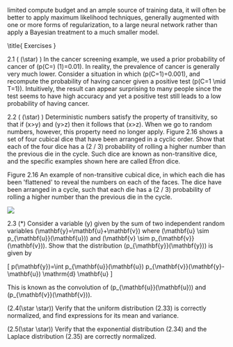 limited compute budget and an ample source of training data, it will often be better to apply maximum likelihood techniques, generally augmented with one or more forms of regularization, to a large neural network rather than apply a Bayesian treatment to a much smaller model.

\title{
Exercises
}

2.1 ( \(\star\) ) In the cancer screening example, we used a prior probability of cancer of \(p(C=\) \(1)=0.01\). In reality, the prevalence of cancer is generally very much lower. Consider a situation in which \(p(C=1)=0.001\), and recompute the probability of having cancer given a positive test \(p(C=1 \mid T=1)\). Intuitively, the result can appear surprising to many people since the test seems to have high accuracy and yet a positive test still leads to a low probability of having cancer.

2.2 ( \(\star\) ) Deterministic numbers satisfy the property of transitivity, so that if \(x>y\) and \(y>z\) then it follows that \(x>z\). When we go to random numbers, however, this property need no longer apply. Figure 2.16 shows a set of four cubical dice that have been arranged in a cyclic order. Show that each of the four dice has a \(2 / 3\) probability of rolling a higher number than the previous die in the cycle. Such dice are known as non-transitive dice, and the specific examples shown here are called Efron dice.

Figure 2.16 An example of non-transitive cubical dice, in which each die has been 'flattened' to reveal the numbers on each of the faces. The dice have been arranged in a cycle, such that each die has a \(2 / 3\) probability of rolling a higher number than the previous die in the cycle.

![](https://cdn.mathpix.com/cropped/2024_05_10_94469b00ff35a4fb5aa3g-1.jpg?height=503&width=457&top_left_y=1080&top_left_x=1071)

2.3 (*) Consider a variable \(y\) given by the sum of two independent random variables \(\mathbf{y}=\mathbf{u}+\mathbf{v}\) where \(\mathbf{u} \sim p_{\mathbf{u}}(\mathbf{u})\) and \(\mathbf{v} \sim p_{\mathbf{v}}(\mathbf{v})\). Show that the distribution \(p_{\mathbf{y}}(\mathbf{y})\) is given by

\[
p(\mathbf{y})=\int p_{\mathbf{u}}(\mathbf{u}) p_{\mathbf{v}}(\mathbf{y}-\mathbf{u}) \mathrm{d} \mathbf{u}
\]

This is known as the convolution of \(p_{\mathbf{u}}(\mathbf{u})\) and \(p_{\mathbf{v}}(\mathbf{v})\).

\(2.4(\star \star)\) Verify that the uniform distribution (2.33) is correctly normalized, and find expressions for its mean and variance.

\(2.5(\star \star)\) Verify that the exponential distribution (2.34) and the Laplace distribution (2.35) are correctly normalized.